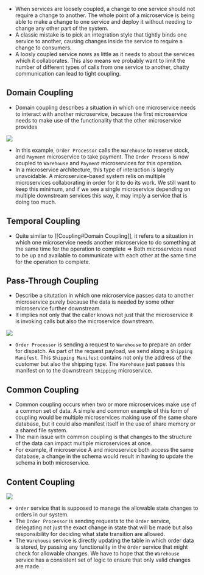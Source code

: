 - When services are loosely coupled, a change to one service should not require a change to another. The whole point of a microservice is being able to make a change to one service and deploy it without needing to change any other part of the system.
- A classic mistake is to pick an integration style that tightly binds one service to another, causing changes inside the service to require a change to consumers.
- A loosly coupled service nows as little as it needs to about the services which it collaborates. This also means we probably want to limit the number of different types of calls from one service to another, chatty communication can lead to tight coupling.

## Domain Coupling
- Domain coupling describes a situation in which one microservice needs to interact with another microservice, because the first microservice needs to make use of the functionality that the other microservice provides

![](https://i.imgur.com/eW87W50.jpg)
- In this example, `Order Processor` calls the `Warehouse` to reserve stock, and `Payment` microservice to take payment. The `Order Process` is now coupled to `Warehouse` and `Payment` microservices for this operation.
- In a microservice architecture, this type of interaction is largely unavoidable. A microservice-based system relis on multiple microservices collaborating in order for it to do its work. We still want to keep this minimum, and if we see a single microservice depending on multiple downstream services this way, it may imply a service that is doing too much.
## Temporal Coupling
- Quite similar to [[Coupling#Domain Coupling]], it refers to a situation in which one microservice needs another microservice to do something at the same time for the operation to complete => Both microservices need to be up and available to communicate with each other at the same time for the operation to complete.
## Pass-Through Coupling
- Describe a situtation in which one microservice passes data to another microservice purely because the data is needed by some other microservice further downstream.
- It implies not only that the caller knows not just that the microservice it is invoking calls but also the microservice downstream.

![](https://i.imgur.com/wpIGmrR.jpg)
- `Order Processor` is sending a request to `Warehouse` to prepare an order for dispatch. As part of the request payload, we send along a `Shipping Manifest`. This `Shipping Manifest` contains not only the address of the customer but also the shipping type. The `Warehouse` just passes this manifest on to the downstream `Shipping` microservice.
## Common Coupling
- Common coupling occurs when two or more microservices make use of a common set of data. A simple and common example of this form of coupling would be multiple microservices making use of the same share database, but it could also manifest itself in the use of share memory or a shared file system.
- The main issue with common coupling is that changes to the structure of the data can impact multiple microservices at once.
- For example, if microservice A and microservice both access the same database, a change in the schema would result in having to update the schema in both microservice.
## Content Coupling

![](https://i.imgur.com/YNv6DNt.jpg)
- `Order` service that is supposed to manage the allowable state changes to orders in our system.
- The `Order Processor` is sending requests to the `Order` service, delegating not just the exact change in state that will be made but also responsibility for deciding what state transition are allowed.
- The `Warehouse` service is directly updating the table in which order data is stored, by passing any functionality in the `Order` service that might check for allowable changes. We have to hope that the `Warehouse` service has a consistent set of logic to ensure that only valid changes are made.